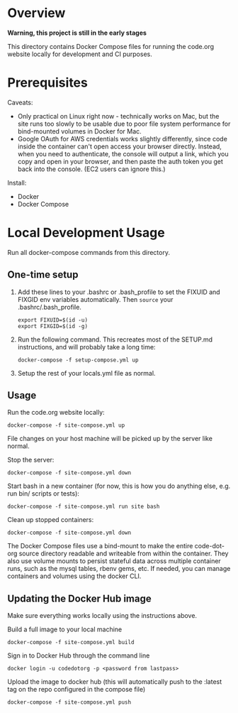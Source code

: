 # Overview

**Warning, this project is still in the early stages**

This directory contains Docker Compose files for running the code.org website locally for development and CI purposes.

# Prerequisites

Caveats:

- Only practical on Linux right now - technically works on Mac, but the site runs too slowly to be usable due to poor file system performance for bind-mounted volumes in Docker for Mac.
- Google OAuth for AWS credentials works slightly differently, since code inside the container can't open access your browser directly. Instead, when you need to authenticate, the console will output a link, which you copy and open in your browser, and then paste the auth token you get back into the console. (EC2 users can ignore this.)

Install:

- Docker
- Docker Compose

# Local Development Usage

Run all docker-compose commands from this directory.

## One-time setup

1. Add these lines to your .bashrc or .bash_profile to set the FIXUID and FIXGID env variables automatically. Then `source` your .bashrc/.bash_profile.
   ```
   export FIXUID=$(id -u)
   export FIXGID=$(id -g)
   ```
2. Run the following command. This recreates most of the SETUP.md instructions, and will probably take a long time:

   ```
   docker-compose -f setup-compose.yml up
   ```

3. Setup the rest of your locals.yml file as normal.

## Usage

Run the code.org website locally:

```
docker-compose -f site-compose.yml up
```

File changes on your host machine will be picked up by the server like normal.

Stop the server:

```
docker-compose -f site-compose.yml down
```

Start bash in a new container (for now, this is how you do anything else, e.g. run bin/ scripts or tests):

```
docker-compose -f site-compose.yml run site bash
```

Clean up stopped containers:

```
docker-compose -f site-compose.yml down
```

The Docker Compose files use a bind-mount to make the entire code-dot-org source directory readable and writeable from within the container. They also use volume mounts to persist stateful data across multiple container runs, such as the mysql tables, rbenv gems, etc. If needed, you can manage containers and volumes using the docker CLI.

## Updating the Docker Hub image

Make sure everything works locally using the instructions above.

Build a full image to your local machine

```
docker-compose -f site-compose.yml build
```

Sign in to Docker Hub through the command line

```
docker login -u codedotorg -p <password from lastpass>
```

Upload the image to docker hub (this will automatically push to the :latest tag on the repo configured in the compose file)

```
docker-compose -f site-compose.yml push
```
